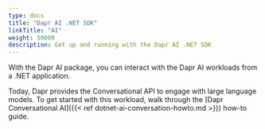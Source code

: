 ```yaml
---
type: docs
title: "Dapr AI .NET SDK"
linkTitle: "AI"
weight: 50000
description: Get up and running with the Dapr AI .NET SDK
---
```


With the Dapr AI package, you can interact with the Dapr AI workloads from a .NET application. 

Today, Dapr provides the Conversational API to engage with large language models. To get started with this workload, 
walk through the [Dapr Conversational AI]({{< ref dotnet-ai-conversation-howto.md >}}) how-to guide.
